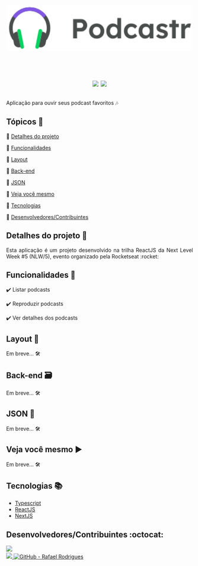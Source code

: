 <h1 align="center">
  <Img src="https://github.com/rafarod21/podcastr/blob/main/public/logo.svg" width=500/>
  <p>
    <br>
    <img src="https://img.shields.io/static/v1?label=Status&message=Conclu%C3%ADdo&color=brightgreen&style=flat&labelColor=3E3E3E">
    <img src="https://img.shields.io/static/v1?message=NLW%2F5&label=ReactJS&color=8257E5&style=flat&logo=react&labelColor=informational">
  </p>
</h1>

Aplicação para ouvir seus podcast favoritos :notes:

## Tópicos :scroll:

:small_blue_diamond: [Detalhes do projeto](#detalhes-do-projeto-memo)

:small_blue_diamond: [Funcionalidades](#funcionalidades-stars)

:small_blue_diamond: [Layout](#layout-milky_way)

:small_blue_diamond: [Back-end](#back-end-card_file_box)

:small_blue_diamond: [JSON](#json-floppy_disk)

:small_blue_diamond: [Veja você mesmo](#veja-você-mesmo-arrow_forward)

:small_blue_diamond: [Tecnologias](#tecnologias-books)

:small_blue_diamond: [Desenvolvedores/Contribuintes](#desenvolvedorescontribuintes-octocat)

## Detalhes do projeto :memo:

<p align="justify">
Esta aplicação é um projeto desenvolvido na trilha ReactJS da Next Level Week #5 (NLW/5), evento organizado pela Rocketseat :rocket: <!-- COLOCAR LINK DA PÁGINA INICIAL DELES -->
</p>

## Funcionalidades :stars:

:heavy_check_mark: Listar podcasts

:heavy_check_mark: Reproduzir podcasts

:heavy_check_mark: Ver detalhes dos podcasts

## Layout :milky_way:

Em breve... :hammer_and_wrench:
<!-- 
<h3 align="center">
  :computer: Desktop :computer:
</h3>
<p align="center">
  <Img src="https://images.pexels.com/photos/1779487/pexels-photo-1779487.jpeg?auto=compress&cs=tinysrgb&h=750&w=1260" width=400>
  <Img src="https://images.pexels.com/photos/1779487/pexels-photo-1779487.jpeg?auto=compress&cs=tinysrgb&h=750&w=1260" width=400>
  <Img src="https://images.pexels.com/photos/1779487/pexels-photo-1779487.jpeg?auto=compress&cs=tinysrgb&h=750&w=1260" width=400>
  <Img src="https://images.pexels.com/photos/1779487/pexels-photo-1779487.jpeg?auto=compress&cs=tinysrgb&h=750&w=1260" width=400>
</p>
  
<h3 align="center">
  :iphone: Mobile :iphone:
</h3>

<p align="center">
  <Img src="https://images.pexels.com/photos/1181673/pexels-photo-1181673.jpeg?auto=compress&cs=tinysrgb&h=750&w=1260" width=200>
  <Img src="https://images.pexels.com/photos/1181673/pexels-photo-1181673.jpeg?auto=compress&cs=tinysrgb&h=750&w=1260" width=200>
  <Img src="https://images.pexels.com/photos/1181673/pexels-photo-1181673.jpeg?auto=compress&cs=tinysrgb&h=750&w=1260" width=200>
  <Img src="https://images.pexels.com/photos/1181673/pexels-photo-1181673.jpeg?auto=compress&cs=tinysrgb&h=750&w=1260" width=200>
</p>
-->

## Back-end :card_file_box:

Em breve... :hammer_and_wrench:

## JSON :floppy_disk:
Em breve... :hammer_and_wrench:
<!-- 
### Nome da tabela:

|nomeDoCampo|nomeDoCampo|nomeDoCampo|
| -------- |-------- |-------- |
|valor do campo|valor do campo|valor do campo|
|valor do campo|valor do campo|valor do campo|
|valor do campo|valor do campo|valor do campo|
|valor do campo|valor do campo|valor do campo|

-->
## Veja você mesmo :arrow_forward:

Em breve... :hammer_and_wrench:


## Tecnologias :books:
    
- [Typescript](https://www.typescriptlang.org)
- [ReactJS](https://pt-br.reactjs.org)
- [NextJS](https://nextjs.org)
    
<!--
<p align="center">
  <a href="https://www.typescriptlang.org">Typescript</a> |
  <a href="https://pt-br.reactjs.org">ReactJS</a> |
  <a href="https://nextjs.org">NextJS</a> |
  <a href="https://nodejs.org/en">NodeJS</a> |
  <a href="https://reactnative.dev">React Native</a>
<p>
 -->

## Desenvolvedores/Contribuintes :octocat:

<img src="https://avatars0.githubusercontent.com/u/39251153?s=460&u=b18964e9a5e2c3c1ef9bc74ae8c35b11095c841b&v=4" width=115><br>
<a aria-label="LinkedIn - Rafael Rodrigues" href="https://www.linkedin.com/in/rafael-montrezol-942a60170">
    <img src="https://img.shields.io/static/v1?logo=linkedin&label=LinkedIn&message=Rafael%20Rodrigues&color=00A0DC&style=flat&labelColor=0077B5"> 
</a>
<a aria-label="GitHub - Rafael Rodrigues" href="https://github.com/rafarod21">
    <img alt="GitHub - Rafael Rodrigues" src="https://img.shields.io/static/v1?logo=github&label=GitHub&message=Rafael%20Rodrigues&color=2FBB4F&style=flat&labelColor=211F1F"></img>
</a>
